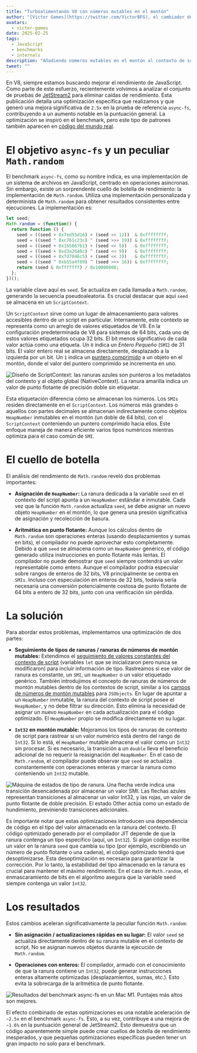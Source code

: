 ```yaml
---
title: "Turboalimentando V8 con números mutables en el montón"
author: "[Victor Gomes](https://twitter.com/VictorBFG), el cambiador de bits"
avatars: 
  - victor-gomes
date: 2025-02-25
tags: 
  - JavaScript
  - benchmarks
  - internals
description: "Añadiendo números mutables en el montón al contexto de scripts"
tweet: ""
---
```


En V8, siempre estamos buscando mejorar el rendimiento de JavaScript. Como parte de este esfuerzo, recientemente volvimos a analizar el conjunto de pruebas de [JetStream2](https://browserbench.org/JetStream2.1/) para eliminar caídas de rendimiento. Esta publicación detalla una optimización específica que realizamos y que generó una mejora significativa de `2.5x` en la prueba de referencia `async-fs`, contribuyendo a un aumento notable en la puntuación general. La optimización se inspiró en el benchmark, pero este tipo de patrones también aparecen en [código del mundo real](https://github.com/WebAssembly/binaryen/blob/3339c1f38da5b68ce8bf410773fe4b5eee451ab8/scripts/fuzz_shell.js#L248).

<!--truncate-->
# El objetivo `async-fs` y un peculiar `Math.random`

El benchmark `async-fs`, como su nombre indica, es una implementación de un sistema de archivos en JavaScript, centrado en operaciones asíncronas. Sin embargo, existe un sorprendente cuello de botella de rendimiento: la implementación de `Math.random`. Utiliza una implementación personalizada y determinista de `Math.random` para obtener resultados consistentes entre ejecuciones. La implementación es:

```js
let seed;
Math.random = (function() {
  return function () {
    seed = ((seed + 0x7ed55d16) + (seed << 12))  & 0xffffffff;
    seed = ((seed ^ 0xc761c23c) ^ (seed >>> 19)) & 0xffffffff;
    seed = ((seed + 0x165667b1) + (seed << 5))   & 0xffffffff;
    seed = ((seed + 0xd3a2646c) ^ (seed << 9))   & 0xffffffff;
    seed = ((seed + 0xfd7046c5) + (seed << 3))   & 0xffffffff;
    seed = ((seed ^ 0xb55a4f09) ^ (seed >>> 16)) & 0xffffffff;
    return (seed & 0xfffffff) / 0x10000000;
  };
})();
```

La variable clave aquí es `seed`. Se actualiza en cada llamada a `Math.random`, generando la secuencia pseudoaleatoria. Es crucial destacar que aquí `seed` se almacena en un `ScriptContext`.

Un `ScriptContext` sirve como un lugar de almacenamiento para valores accesibles dentro de un script en particular. Internamente, este contexto se representa como un arreglo de valores etiquetados de V8. En la configuración predeterminada de V8 para sistemas de 64 bits, cada uno de estos valores etiquetados ocupa 32 bits. El bit menos significativo de cada valor actúa como una etiqueta. Un `0` indica un _Entero Pequeño_ (`SMI`) de 31 bits. El valor entero real se almacena directamente, desplazado a la izquierda por un bit. Un `1` indica un [puntero comprimido](https://v8.dev/blog/pointer-compression) a un objeto en el montón, donde el valor del puntero comprimido se incrementa en uno.

![Diseño de `ScriptContext`: las ranuras azules son punteros a los metadatos del contexto y al objeto global (`NativeContext`). La ranura amarilla indica un valor de punto flotante de precisión doble sin etiquetar.](/_img/mutable-heap-number/script-context.svg)

Esta etiquetación diferencia cómo se almacenan los números. Los `SMIs` residen directamente en el `ScriptContext`. Los números más grandes o aquellos con partes decimales se almacenan indirectamente como objetos `HeapNumber` inmutables en el montón (un doble de 64 bits), con el `ScriptContext` conteniendo un puntero comprimido hacia ellos. Este enfoque maneja de manera eficiente varios tipos numéricos mientras optimiza para el caso común de `SMI`.

# El cuello de botella

El análisis del rendimiento de `Math.random` reveló dos problemas importantes:

- **Asignación de `HeapNumber`:** La ranura dedicada a la variable `seed` en el contexto del script apunta a un `HeapNumber` estándar e inmutable. Cada vez que la función `Math.random` actualiza `seed`, se debe asignar un nuevo objeto `HeapNumber` en el montón, lo que genera una presión significativa de asignación y recolección de basura.

- **Aritmética en punto flotante:** Aunque los cálculos dentro de `Math.random` son operaciones enteras (usando desplazamientos y sumas en bits), el compilador no puede aprovechar esto completamente. Debido a que `seed` se almacena como un `HeapNumber` genérico, el código generado utiliza instrucciones en punto flotante más lentas. El compilador no puede demostrar que `seed` siempre contendrá un valor representable como entero. Aunque el compilador podría especular sobre rangos de enteros de 32 bits, V8 principalmente se centra en `SMIs`. Incluso con especulación en enteros de 32 bits, todavía sería necesaria una conversión potencialmente costosa de punto flotante de 64 bits a entero de 32 bits, junto con una verificación sin pérdida.

# La solución

Para abordar estos problemas, implementamos una optimización de dos partes:

- **Seguimiento de tipos de ranuras / ranuras de números de montón mutables:** Extendimos el [seguimiento de valores constantes del contexto de script](https://issues.chromium.org/u/2/issues/42203515) (variables `let` que se inicializaron pero nunca se modificaron) para incluir información de tipo. Rastreamos si ese valor de ranura es constante, un `SMI`, un `HeapNumber` o un valor etiquetado genérico. También introdujimos el concepto de ranuras de números de montón mutables dentro de los contextos de script, similar a los [campos de números de montón mutables](https://v8.dev/blog/react-cliff#smi-heapnumber-mutableheapnumber) para `JSObjects`. En lugar de apuntar a un `HeapNumber` inmutable, la ranura del contexto de script posee el `HeapNumber`, y no debe filtrar su dirección. Esto elimina la necesidad de asignar un nuevo `HeapNumber` en cada actualización para el código optimizado. El `HeapNumber` propio se modifica directamente en su lugar.

- **`Int32` en montón mutable:** Mejoramos los tipos de ranuras de contexto de script para rastrear si un valor numérico está dentro del rango de `Int32`. Si lo está, el `HeapNumber` mutable almacena el valor como un `Int32` sin procesar. Si es necesario, la transición a un `double` lleva el beneficio adicional de no requerir la reasignación del `HeapNumber`. En el caso de `Math.random`, el compilador puede observar que `seed` se actualiza constantemente con operaciones enteras y marcar la ranura como conteniendo un `Int32` mutable.

![Máquina de estados de tipo de ranura. Una flecha verde indica una transición desencadenada por almacenar un valor `SMI`. Las flechas azules representan transiciones al almacenar un valor `Int32`, y las rojas, un valor de punto flotante de doble precisión. El estado `Other` actúa como un estado de hundimiento, previniendo transiciones adicionales.](/_img/mutable-heap-number/transitions.svg)

Es importante notar que estas optimizaciones introducen una dependencia de código en el tipo del valor almacenado en la ranura del contexto. El código optimizado generado por el compilador JIT depende de que la ranura contenga un tipo específico (aquí, un `Int32`). Si algún código escribe un valor en la ranura `seed` que cambia su tipo (por ejemplo, escribiendo un número de punto flotante o una cadena), el código optimizado tendrá que desoptimizarse. Esta desoptimización es necesaria para garantizar la corrección. Por lo tanto, la estabilidad del tipo almacenado en la ranura es crucial para mantener el máximo rendimiento. En el caso de `Math.random`, el enmascaramiento de bits en el algoritmo asegura que la variable seed siempre contenga un valor `Int32`.

# Los resultados

Estos cambios aceleran significativamente la peculiar función `Math.random`:

- **Sin asignación / actualizaciones rápidas en su lugar:** El valor `seed` se actualiza directamente dentro de su ranura mutable en el contexto de script. No se asignan nuevos objetos durante la ejecución de `Math.random`.

- **Operaciones con enteros:** El compilador, armado con el conocimiento de que la ranura contiene un `Int32`, puede generar instrucciones enteras altamente optimizadas (desplazamientos, sumas, etc.). Esto evita la sobrecarga de la aritmética de punto flotante.

![Resultados del benchmark `async-fs` en un Mac M1. Puntajes más altos son mejores.](/_img/mutable-heap-number/result.png)

El efecto combinado de estas optimizaciones es una notable aceleración de `~2.5x` en el benchmark `async-fs`. Esto, a su vez, contribuye a una mejora de `~1.6%` en la puntuación general de JetStream2. Esto demuestra que un código aparentemente simple puede crear cuellos de botella de rendimiento inesperados, y que pequeñas optimizaciones específicas pueden tener un gran impacto no solo para el benchmark.

